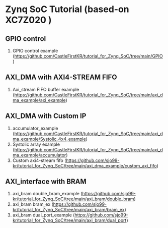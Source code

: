 # Zynq SoC Tutorial (based-on XC7Z020 )

## GPIO control
1) GPIO control example (https://github.com/CastleFirstKR/tutorial_for_Zynq_SoC/tree/main/GPIO)

## AXI_DMA with AXI4-STREAM FIFO
1) Axi_stream FIFO buffer example (https://github.com/CastleFirstKR/tutorial_for_Zynq_SoC/tree/main/axi_dma_example/axi_example)

## AXI_DMA with Custom IP 
1) accumulator_example (https://github.com/CastleFirstKR/tutorial_for_Zynq_SoC/tree/main/axi_dma_example/Systolic_4x4_example)
2) Systolic array example (https://github.com/CastleFirstKR/tutorial_for_Zynq_SoC/tree/main/axi_dma_example/accumulator)
3) Custom axi4-stream fifo (https://github.com/sjo99-kr/tutorial_for_Zynq_SoC/tree/main/axi_dma_example/custom_axi_fifo)

## AXI_interface with BRAM 
1) axi_bram double_bram_example (https://github.com/sjo99-kr/tutorial_for_Zynq_SoC/tree/main/axi_bram/double_bram)
2) axi_bram bram_ex (https://github.com/sjo99-kr/tutorial_for_Zynq_SoC/tree/main/axi_bram/bram_ex)
3) axi_bram dual_port_example (https://github.com/sjo99-kr/tutorial_for_Zynq_SoC/tree/main/axi_bram/dual_port) 
